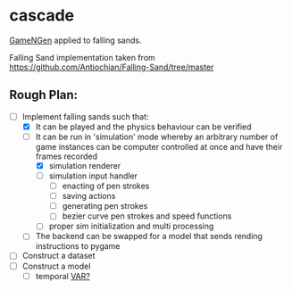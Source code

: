 # cascade
[GameNGen](https://arxiv.org/abs/2408.14837) applied to falling sands.

Falling Sand implementation taken from https://github.com/Antiochian/Falling-Sand/tree/master

## Rough Plan:

- [ ] Implement falling sands such that:
    - [x] It can be played and the physics behaviour can be verified
    - [ ] It can be run in 'simulation' mode whereby an arbitrary number of game instances can be computer controlled at once and have their frames recorded
        - [x] simulation renderer
        - [ ] simulation input handler
            - [ ] enacting of pen strokes 
            - [ ] saving actions
            - [ ] generating pen strokes
            - [ ] bezier curve pen strokes and speed functions
        - [ ] proper sim initialization and multi processing 
    - [ ] The backend can be swapped for a model that sends rending instructions to pygame
- [ ] Construct a dataset
- [ ] Construct a model
    - [ ] temporal [VAR?](https://arxiv.org/pdf/2404.02905)
